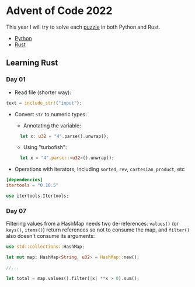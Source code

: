# Advent of Code 2022

This year I will try to solve each [puzzle](https://adventofcode.com/2022) in both Python and Rust.

* [Python](Python/README.md)
* [Rust](Rust/README.md)

## Learning Rust

### Day 01

* Read file (shorter way):

```rust
text = include_str!("input");
```

* Convert `str` to numeric types:

  * Annotating the variable:

  ```rust
    let x: u32 = "4".parse().unwrap(); 
  ```

  * Using "turbofish":

  ```rust
    let x = "4".parse::<u32>().unwrap();
  ```

* Operations with iterators, including `sorted`, `rev`, `cartesian_product`, etc

```toml
[dependencies]
itertools = "0.10.5"
```

```rust
use itertools.Itertools;
```

### Day 07

Filtering values from a HashMap needs two de-references: `values()` (or `keys()`, `items()`) return references so not to consume the map, and `filter()` also doesn't consume its arguments:

```rust
use std::collections::HashMap;

let mut map: HashMap<String, u32> = HashMap::new();

//...

let total = map.values().filter(|x| **x > 0).sum();
```
